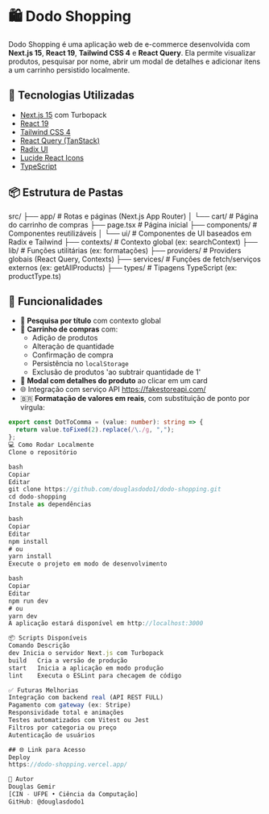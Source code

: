 # 🛍️ Dodo Shopping

Dodo Shopping é uma aplicação web de e-commerce desenvolvida com **Next.js 15**, **React 19**, **Tailwind CSS 4** e **React Query**. Ela permite visualizar produtos, pesquisar por nome, abrir um modal de detalhes e adicionar itens a um carrinho persistido localmente.

## 🚀 Tecnologias Utilizadas

- [Next.js 15](https://nextjs.org/) com Turbopack
- [React 19](https://reactjs.org/)
- [Tailwind CSS 4](https://tailwindcss.com/)
- [React Query (TanStack)](https://tanstack.com/query/latest)
- [Radix UI](https://www.radix-ui.com/)
- [Lucide React Icons](https://lucide.dev/)
- [TypeScript](https://www.typescriptlang.org/)

## 📦 Estrutura de Pastas

src/
├── app/ # Rotas e páginas (Next.js App Router)
│ └── cart/ # Página do carrinho de compras
├── page.tsx # Página inicial
├── components/ # Componentes reutilizáveis
│ └── ui/ # Componentes de UI baseados em Radix e Tailwind
├── contexts/ # Contexto global (ex: searchContext)
├── lib/ # Funções utilitárias (ex: formatações)
├── providers/ # Providers globais (React Query, Contexts)
├── services/ # Funções de fetch/serviços externos (ex: getAllProducts)
├── types/ # Tipagens TypeScript (ex: productType.ts)

## 🧠 Funcionalidades

- 🔎 **Pesquisa por título** com contexto global
- 🛒 **Carrinho de compras** com:
  - Adição de produtos
  - Alteração de quantidade
  - Confirmação de compra
  - Persistência no `localStorage`
  - Exclusão de produtos 'ao subtrair quantidade de 1'
- 🧾 **Modal com detalhes do produto** ao clicar em um card
- 🌐 Integração com serviço API https://fakestoreapi.com/
- 🇧🇷 **Formatação de valores em reais**, com substituição de ponto por vírgula:

```ts
export const DotToComma = (value: number): string => {
  return value.toFixed(2).replace(/\./g, ",");
};
💻 Como Rodar Localmente
Clone o repositório

bash
Copiar
Editar
git clone https://github.com/douglasdodo1/dodo-shopping.git
cd dodo-shopping
Instale as dependências

bash
Copiar
Editar
npm install
# ou
yarn install
Execute o projeto em modo de desenvolvimento

bash
Copiar
Editar
npm run dev
# ou
yarn dev
A aplicação estará disponível em http://localhost:3000

📦 Scripts Disponíveis
Comando	Descrição
dev	Inicia o servidor Next.js com Turbopack
build	Cria a versão de produção
start	Inicia a aplicação em modo produção
lint	Executa o ESLint para checagem de código

✅ Futuras Melhorias
Integração com backend real (API REST FULL)
Pagamento com gateway (ex: Stripe)
Responsividade total e animações
Testes automatizados com Vitest ou Jest
Filtros por categoria ou preço
Autenticação de usuários

## 🌐 Link para Acesso
Deploy
https://dodo-shopping.vercel.app/

👤 Autor
Douglas Gemir
[CIN - UFPE • Ciência da Computação]
GitHub: @douglasdodo1
```
